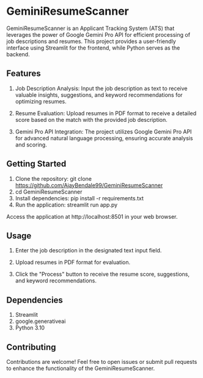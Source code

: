 # GeminiResumeScanner
GeminiResumeScanner is an Applicant Tracking System (ATS) that leverages the power of Google Gemini Pro API for efficient processing of job descriptions and resumes. This project provides a user-friendly interface using Streamlit for the frontend, while Python serves as the backend.

## Features
1) Job Description Analysis: Input the job description as text to receive valuable insights, suggestions, and keyword recommendations for optimizing resumes.

2) Resume Evaluation: Upload resumes in PDF format to receive a detailed score based on the match with the provided job description.

3) Gemini Pro API Integration: The project utilizes Google Gemini Pro API for advanced natural language processing, ensuring accurate analysis and scoring.

## Getting Started
1) Clone the repository:   git clone https://github.com/AjayBendale99/GeminiResumeScanner
2) cd GeminiResumeScanner
3) Install dependencies:   pip install -r requirements.txt
4) Run the application:    streamlit run app.py

Access the application at http://localhost:8501 in your web browser.

## Usage
1) Enter the job description in the designated text input field.

2) Upload resumes in PDF format for evaluation.

3) Click the "Process" button to receive the resume score, suggestions, and keyword recommendations.

## Dependencies
1) Streamlit
2) google.generativeai
3) Python 3.10

## Contributing
Contributions are welcome! Feel free to open issues or submit pull requests to enhance the functionality of the GeminiResumeScanner.